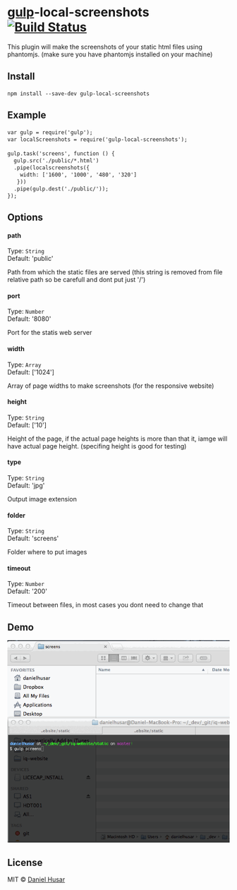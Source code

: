 # [gulp](http://gulpjs.com)-local-screenshots [![Build Status](https://secure.travis-ci.org/danielhusar/gulp-local-screenshots.png?branch=master)](http://travis-ci.org/danielhusar/gulp-local-screenshots)

This plugin will make the screenshots of your static html files using phantomjs.
(make sure you have phantomjs installed on your machine)


## Install

```
npm install --save-dev gulp-local-screenshots
```

## Example

```
var gulp = require('gulp');
var localScreenshots = require('gulp-local-screenshots');

gulp.task('screens', function () {
  gulp.src('./public/*.html')
  .pipe(localscreenshots({
    width: ['1600', '1000', '480', '320']
   }))
  .pipe(gulp.dest('./public/'));
});

```

## Options


#### path

Type: `String`  
Default: 'public'

Path from which the static files are served (this string is removed from file relative path so be carefull and dont put just '/')

#### port

Type: `Number`  
Default: '8080'

Port for the statis web server

#### width

Type: `Array`  
Default: ['1024']

Array of page widths to make screenshots (for the responsive website)

#### height

Type: `String`  
Default: ['10']

Height of the page, if the actual page heights is more than that it, iamge will have actual page height.
(specifing height is good for testing)

#### type

Type: `String`  
Default: 'jpg'

Output image extension

#### folder

Type: `String`  
Default: 'screens'

Folder where to put images

#### timeout

Type: `Number`  
Default: '200'

Timeout between files, in most cases you dont need to change that


## Demo

![Demo](demo.gif)

## License

MIT © [Daniel Husar](https://github.com/danielhusar)
